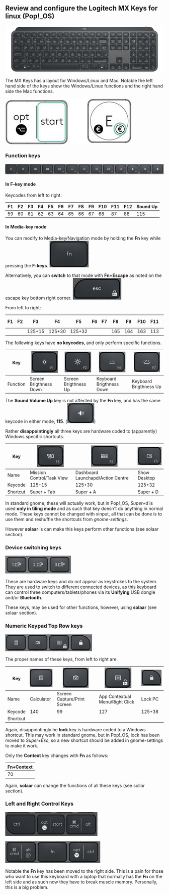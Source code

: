## Review and configure the Logitech MX Keys for linux (Pop!_OS)

![The Logitech MX Keys - US ANSI Layout](../assets/logiMXKeys-us-ansi.png)

The MX Keys has a layout for Windows/Linux and Mac. Notable the left hand side of the keys show the Windows/Linux functions and the right hand side the Mac functions.

![Win/Mac](../assets/PC_layout.jpg) 

### Function keys

![Function Keys](../assets/fkeys.png)

#### In F-key mode

Keycodes from left to right:

| F1 | F2 | F3 | F4 | F5 | F6 | F7 | F8 | F9 | F10 | F11 | F12 | Sound Up |
|----|----|----|----|----|----|----|----|----|----|-----|-----|-----|
| 59 | 60 | 61 | 62 | 63 | 64 | 65 | 66 | 67 | 68 | 87 | 88 | 115 |

#### In Media-key mode 

You can modify to Media-key/Navigation mode by holding the **Fn** key while pressing the **F-keys**. 
![Function Key](../assets/fn.png)

Alternatively, you can **switch** to that mode with **Fn+Escape** as noted on the escape key bottom right corner.
![Escape Key](../assets/esc.png)

From left to right:

| F1 | F2 | F3 | F4 | F5 | F6 | F7 | F8 | F9 | F10 | F11 | F12 | Sound Up |
|----|----|----|----|----|----|----|----|----|----|-----|-----|-----|
|   |   | 125+15 | 125+30 | 125+32 |  |  | 165 | 164 | 163 | 113 | 114 | 115 |

The following keys have **no keycodes**, and only perform specific functions.

| Key | ![Screen brightness down](../assets/scrdn.png) | ![Screen brightness up](../assets/scrup.png) | ![Keyboard brightness down](../assets/kbdn.png) | ![Keyboard brightness up](../assets/kbup.png) | 
|---|----|----|----|----|
| Function | Screen Brigthness Down | Screen Brigthness Up | Keyboard Brigthness Down | Keyboard Brigthness Up | 

The **Sound Volume Up** key is not affected by the **Fn** key, and has the same keycode in either mode, **115**.
(![Sound Volume Up](../assets/sndup.png))

Rather **disappointingly** all three keys are hardware coded to (apparently) Windows specific shortcuts.

| Key | ![Task View](../assets/task.png) | ![Action](../assets/action.png) | ![Desktop View](../assets/desktop.png) | 
|----|----|----|----|
| Name | Mission Control/Task View| Dashboard Launchapd/Action Centre | Show Desktop |  
| Keycode | 125+15 | 125+30 | 125+32 |
| Shortcut | Super + Tab | Super + A | Super + D |

In standard gnome, these will actually work, but in Pop!_OS, *Super+d* is used **only in tiling mode** and as such that key doesn't do anything in normal mode. 
These keys cannot be changed with xinput, all that can be done is to use them and reshuffle the shortcuts from *gnome-settings*. 

However **solaar** is can make this keys perform other functions (see solaar section).

### Device switching keys

![Device Switch Keys](../assets/dekeys.png)

These are hardware keys and do not appear as keystrokes to the system. They are used to switch to different connected devices, as this keyboard can control three computers/tablets/phones via its **Unifying** USB dongle and/or **Bluetooth**.

These keys, may be used for other functions, however, using **solaar** (see solaar section).

### Numeric Keypad Top Row keys

![NumPad Top Row Keys](../assets/cornerkeys.png)

The proper names of these keys, from left to right are:

| Key | ![Calculator](../assets/calc.png) | ![Screenshot](../assets/screenshot.png) | ![Context](../assets/context.png) | ![Lock](../assets/lock.png) |
|---|----|----|----|----|
| Name | Calculator | Screen Capture/Print Screen | App Contextual Menu/Right Click | Lock PC | 
| Keycode | 140 | 99 | 127 | 125+38 |
| Shortcut|  | | | | Super + L |  

Again, disappointingly he **lock** key is hardware coded to a Windows shortcut. This may work in standard gnome, but in Pop!_OS, lock has been moved to *Super+Esc*, so a new shortcut should be added in gnome-settings to make it work. 

Only  the **Context** key changes with **Fn** as follows:

| Fn+Context |
|----|
| 70 |

Again, **solaar** can change the functions of all these keys (see sollar section).

### Left and Right Control Keys

![Control, Super, Alt](../assets/leftkeys.png)

![Alt, Fn, Control](../assets/rightkeys.png)

Notable the **Fn** key has been moved to the right side. This is a pain for those who want to use this keyboard with a laptop that normally has the **Fn** on the left side and as such now they have to break muscle memory. Personally, this is a big problem.



